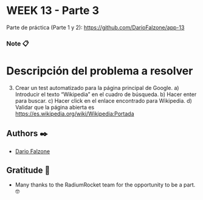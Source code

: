 # WEEK 13 - Parte 3

Parte de práctica (Parte 1 y 2):
https://github.com/DarioFalzone/app-13

### Note 📋

# Descripción del problema a resolver
3) Crear un test automatizado para la página principal de Google.
  a) Introducir el texto “Wikipedia” en el cuadro de búsqueda.
  b) Hacer enter para buscar.
  c) Hacer click en el enlace encontrado para Wikipedia.
  d) Validar que la página abierta es https://es.wikipedia.org/wiki/Wikipedia:Portada

## Authors ✒️

* [Dario Falzone](https://www.linkedin.com/in/darioflz/)

## Gratitude 🎁

* Many thanks to the RadiumRocket team for the opportunity to be a part. 🤓
